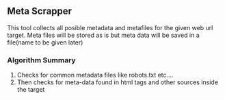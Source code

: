 ## Meta Scrapper
This tool collects all posible metadata and metafiles for the given web url target.
Meta files will be stored as is but meta data will be saved in a file(name to be given later)

### Algorithm Summary
1) Checks for common metadata files like robots.txt etc....
2) Then checks for meta-data found in html tags and other sources inside the target
